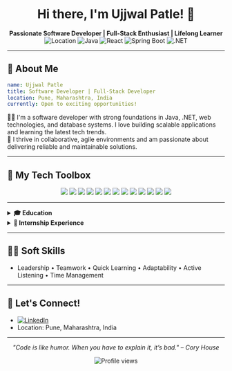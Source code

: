 <!--
**Ujjwal-Patle/ujjwal-patle** is a ✨ _special_ ✨ repository because its `README.md` (this file) appears on your GitHub profile.

Here are some ideas to get you started:

- 🔭 I’m currently working on ...
- 🌱 I’m currently learning ...
- 👯 I’m looking to collaborate on ...
- 🤔 I’m looking for help with ...
- 💬 Ask me about ...
- 📫 How to reach me: ...
- 😄 Pronouns: ...
- ⚡ Fun fact: ...
-->

<!-- Optional Banner Image -->
<!-- ![Banner](https://your-banner-image-link.com) -->

<h1 align="center">Hi there, I'm Ujjwal Patle! 👋</h1>
<p align="center">
  <b>Passionate Software Developer | Full-Stack Enthusiast | Lifelong Learner</b><br>
  <img src="https://img.shields.io/badge/Location-Pune,%20India-blue?style=flat-square" alt="Location">
  <img src="https://img.shields.io/badge/Java-%20Expert-informational?logo=java&logoColor=white" alt="Java">
  <img src="https://img.shields.io/badge/React-%20Enthusiast-61DAFB?logo=react&logoColor=white" alt="React">
  <img src="https://img.shields.io/badge/Spring%20Boot-%20Backend%20Pro-6DB33F?logo=spring-boot&logoColor=white" alt="Spring Boot">
  <img src="https://img.shields.io/badge/.NET%20Developer-purple?logo=dotnet&logoColor=white" alt=".NET">
</p>

---

## 🚀 About Me

```yaml
name: Ujjwal Patle
title: Software Developer | Full-Stack Developer
location: Pune, Maharashtra, India
currently: Open to exciting opportunities!
```

👨‍💻 I'm a software developer with strong foundations in Java, .NET, web technologies, and database systems. I love building scalable applications and learning the latest tech trends.  
🤝 I thrive in collaborative, agile environments and am passionate about delivering reliable and maintainable solutions.

---

## 🧰 My Tech Toolbox

<p align="center">
  <img src="https://img.shields.io/badge/Java-ED8B00?logo=java&logoColor=white" />
  <img src="https://img.shields.io/badge/Spring%20Boot-6DB33F?logo=springboot&logoColor=white" />
  <img src="https://img.shields.io/badge/Node.js-339933?logo=node.js&logoColor=white" />
  <img src="https://img.shields.io/badge/Express.js-000000?logo=express&logoColor=white" />
  <img src="https://img.shields.io/badge/React-61DAFB?logo=react&logoColor=white" />
  <img src="https://img.shields.io/badge/MySQL-4479A1?logo=mysql&logoColor=white" />
  <img src="https://img.shields.io/badge/MongoDB-47A248?logo=mongodb&logoColor=white" />
  <img src="https://img.shields.io/badge/.NET-512BD4?logo=dotnet&logoColor=white" />
  <img src="https://img.shields.io/badge/C%23-239120?logo=c-sharp&logoColor=white" />
  <img src="https://img.shields.io/badge/HTML5-E34F26?logo=html5&logoColor=white" />
  <img src="https://img.shields.io/badge/CSS3-1572B6?logo=css3&logoColor=white" />
  <img src="https://img.shields.io/badge/JavaScript-F7DF1E?logo=javascript&logoColor=black" />
  <img src="https://img.shields.io/badge/Git-F05032?logo=git&logoColor=white" />
</p>

---

<details>
<summary><b>🎓 Education</b></summary>

- **B.E. in Electrical Engineering**  
  Yeshwantrao Chavan College of Engineering, Nagpur (2019-2023) | CGPA: 7.17
- **HSC:** R S Doye Higher Secondary School, Khamari | 77.54%
- **SSC:** Gujarati National High School, Gondia | 65.80%

</details>

<!-- <details>
<summary><b>💡 Projects</b> (Click to expand!)</summary>

### 📘 School Management System
*Java SE/EE, JSP, Servlets, Oracle SQL, HTML, CSS*  
- Web platform for managing student data and academic operations
- Integrated JDBC for database, automated certificates, secure admin panel

### 🗳️ Voting System
*Node.js, Express.js, MySQL, MongoDB, React.js*  
- Secure full-stack voting platform with real-time countdowns
- JWT authentication, chart.js visualization, MongoDB image storage

### 🌐 Mini Social Platform
*Spring Boot, MySQL, React.js*  
- Microblogging: posting, commenting, likes, following
- RESTful APIs, analytics tracking, responsive UI

</details> -->

<details>
<summary><b>💼 Internship Experience</b></summary>

**Software Developer Intern**  
Info Origin Technologies Pvt. Ltd., Gondia (July 2024 – October 2024)  
- Built full-stack apps with Spring Boot, Angular, Java, SQL
- Improved teamwork, agile skills, API development

</details>

---

## 🧑‍💼 Soft Skills

- Leadership • Teamwork • Quick Learning • Adaptability • Active Listening • Time Management

---

## 🌱 Let's Connect!

- [![LinkedIn](https://img.shields.io/badge/LinkedIn-blue?logo=linkedin&logoColor=white)](https://www.linkedin.com/in/ujjwal-patle/)
- Location: Pune, Maharashtra, India

---

<p align="center"><i>
"Code is like humor. When you have to explain it, it’s bad." – Cory House
</i></p>

<p align="center">
  <img src="https://komarev.com/ghpvc/?username=Ujjwal-Patle&style=flat-square&color=blue" alt="Profile views" />
</p>
